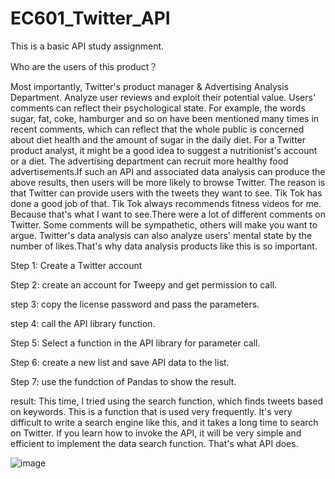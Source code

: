 # EC601_Twitter_API

This is a basic API study assignment.

Who are the users of this product？

Most importantly, Twitter's product manager & Advertising Analysis Department. Analyze user reviews and exploit their potential value. Users' comments can reflect their psychological state. For example, the words sugar, fat, coke, hamburger and so on have been mentioned many times in recent comments, which can reflect that the whole public is concerned about diet health and the amount of sugar in the daily diet. For a Twitter product analyst, it might be a good idea to suggest a nutritionist's account or a diet. The advertising department can recruit more healthy food advertisements.If such an API and associated data analysis can produce the above results, then users will be more likely to browse Twitter. The reason is that Twitter can provide users with the tweets they want to see. Tik Tok has done a good job of that. Tik Tok always recommends fitness videos for me. Because that's what I want to see.There were a lot of different comments on Twitter. Some comments will be sympathetic, others will make you want to argue. Twitter's data analysis can also analyze users' mental state by the number of likes.That's why data analysis products like this is so important.


Step 1: Create a Twitter account

Step 2: create an account for Tweepy and get permission to call.

step 3: copy the license password and pass the parameters.

step 4: call the API library function.

Step 5: Select a function in the API library for parameter call.

Step 6: create a new list and save API data to the list.

Step 7: use the fundction of Pandas to show the result. 

result: This time, I tried using the search function, which finds tweets based on keywords. This is a function that is used very frequently. It's very difficult to write a search engine like this, and it takes a long time to search on Twitter. If you learn how to invoke the API, it will be very simple and efficient to implement the data search function. That's what API does.

![image](https://user-images.githubusercontent.com/90437122/136663188-93df8cec-5d8d-4c24-a148-e1ec8499480f.png)


